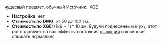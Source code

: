 чудесный предмет, обычный
Источник:  XGE
- **Настройка:** нет
- **Стоимость по DMG:** от 50 до 100 зм.
- **Стоимость по XGE:** (1к6 + 1) * 10 зм.
Будучи поднесённым к уху, этот рог подавляет на вас эффекты состояния [оглохший](https://ttg.club/screens/deafened) и позволяет слышать нормально